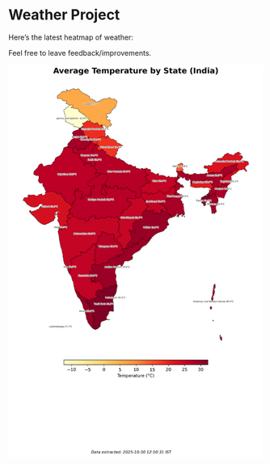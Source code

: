 # Weather Project

Here’s the latest heatmap of weather:

Feel free to leave feedback/improvements.

![India Heatmap](docs/assets/india_heatmap.png?v=030861)
